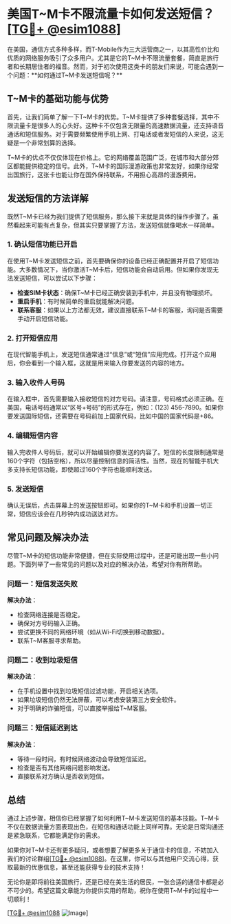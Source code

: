 # 美国T~M卡不限流量卡如何发送短信？[[TG💪+ @esim1088](https://t.me/s/esim1088)]

在美国，通信方式多种多样，而T-Mobile作为三大运营商之一，以其高性价比和优质的网络服务吸引了众多用户。尤其是它的T~M卡不限流量套餐，简直是旅行者和长期居住者的福音。然而，对于初次使用这类卡的朋友们来说，可能会遇到一个问题：**如何通过T~M卡发送短信呢？**

## T~M卡的基础功能与优势

首先，让我们简单了解一下T~M卡的优势。T~M卡提供了多种套餐选择，其中不限流量卡是很多人的心头好。这种卡不仅包含无限量的高速数据流量，还支持语音通话和短信服务。对于需要频繁使用手机上网、打电话或者发短信的人来说，这无疑是一个非常划算的选择。

T~M卡的优点不仅仅体现在价格上。它的网络覆盖范围广泛，在城市和大部分郊区都能提供稳定的信号。此外，T~M卡的国际漫游政策也非常友好，如果你经常出国旅行，这张卡也能让你在国外保持联系，不用担心高昂的漫游费用。

## 发送短信的方法详解

既然T~M卡已经为我们提供了短信服务，那么接下来就是具体的操作步骤了。虽然看起来可能有点复杂，但其实只要掌握了方法，发送短信就像喝水一样简单。

### 1. 确认短信功能已开启

在使用T~M卡发送短信之前，首先要确保你的设备已经正确配置并开启了短信功能。大多数情况下，当你激活T~M卡后，短信功能会自动启用。但如果你发现无法发送短信，可以尝试以下步骤：

- **检查SIM卡状态**：确保T~M卡已经正确安装到手机中，并且没有物理损坏。
- **重启手机**：有时候简单的重启就能解决问题。
- **联系客服**：如果以上方法都无效，建议直接联系T~M卡的客服，询问是否需要手动开启短信功能。

### 2. 打开短信应用

在现代智能手机上，发送短信通常通过“信息”或“短信”应用完成。打开这个应用后，你会看到一个输入框，这就是用来输入你要发送的内容的地方。

### 3. 输入收件人号码

在输入框中，首先需要输入接收短信的对方号码。请注意，号码格式必须正确。在美国，电话号码通常以“区号+号码”的形式存在，例如：(123) 456-7890。如果你要发送国际短信，还需要在号码前加上国家代码，比如中国的国家代码是+86。

### 4. 编辑短信内容

输入完收件人号码后，就可以开始编辑你要发送的内容了。短信的长度限制通常是160个字符（包括空格），所以尽量控制信息的简洁性。当然，现在的智能手机大多支持长短信功能，即使超过160个字符也能顺利发送。

### 5. 发送短信

确认无误后，点击屏幕上的发送按钮即可。如果你的T~M卡和手机设置一切正常，短信应该会在几秒钟内成功送达对方。

## 常见问题及解决办法

尽管T~M卡的短信功能非常便捷，但在实际使用过程中，还是可能出现一些小问题。下面列举了一些常见的问题以及对应的解决办法，希望对你有所帮助。

### 问题一：短信发送失败

**解决办法**：
- 检查网络连接是否稳定。
- 确保对方号码输入正确。
- 尝试更换不同的网络环境（如从Wi-Fi切换到移动数据）。
- 联系T~M客服寻求帮助。

### 问题二：收到垃圾短信

**解决办法**：
- 在手机设置中找到垃圾短信过滤功能，开启相关选项。
- 如果垃圾短信仍然无法屏蔽，可以考虑安装第三方安全软件。
- 对于明确的诈骗短信，可以直接举报给T~M客服。

### 问题三：短信延迟到达

**解决办法**：
- 等待一段时间，有时候网络波动会导致短信延迟。
- 检查是否有其他网络问题影响发送。
- 直接联系对方确认是否收到短信。

## 总结

通过上述步骤，相信你已经掌握了如何利用T~M卡发送短信的基本技能。T~M卡不仅在数据流量方面表现出色，在短信和通话功能上同样可靠。无论是日常沟通还是紧急联系，它都能满足你的需求。

如果你对T~M卡还有更多疑问，或者想要了解更多关于通信卡的信息，不妨加入我们的讨论群组[[TG💪+ @esim1088](https://t.me/s/esim1088)]。在这里，你可以与其他用户交流心得，获取最新的优惠信息，甚至还能获得专业的技术支持！

无论你是即将前往美国旅行，还是已经在美生活的居民，一张合适的通信卡都是必不可少的。希望这篇文章能为你提供实用的帮助，祝你在使用T~M卡的过程中一切顺利！

[[TG💪+ @esim1088](https://t.me/s/esim1088) ![Image](https://i.postimg.cc/4NQfJmqS/Snipaste-2025-05-13-00-14-12.png)]